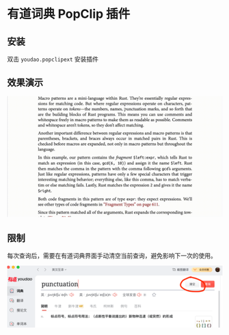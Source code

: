 # 有道词典 PopClip 插件

## 安装

双击 `youdao.popclipext` 安装插件

## 效果演示

![youdao](https://raw.githubusercontent.com/mz1999/material/master/images/202308291033749.gif)

## 限制

每次查询后，需要在有道词典界面手动清空当前查询，避免影响下一次的使用。

![youdao](https://raw.githubusercontent.com/mz1999/material/master/images/202308290958400.png)

